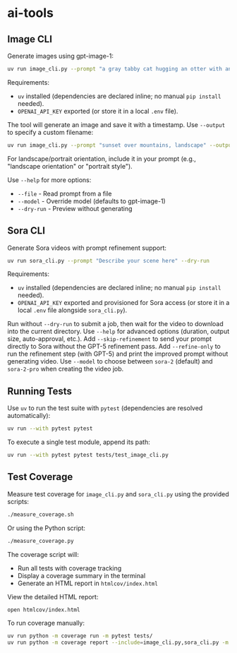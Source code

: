 # ai-tools

## Image CLI

Generate images using gpt-image-1:

```bash
uv run image_cli.py --prompt "a gray tabby cat hugging an otter with an orange scarf"
```

Requirements:
- `uv` installed (dependencies are declared inline; no manual `pip install` needed).
- `OPENAI_API_KEY` exported (or store it in a local `.env` file).

The tool will generate an image and save it with a timestamp. Use `--output` to specify a custom filename:

```bash
uv run image_cli.py --prompt "sunset over mountains, landscape" --output sunset.png
```

For landscape/portrait orientation, include it in your prompt (e.g., "landscape orientation" or "portrait style").

Use `--help` for more options:
- `--file` - Read prompt from a file
- `--model` - Override model (defaults to gpt-image-1)
- `--dry-run` - Preview without generating

## Sora CLI

Generate Sora videos with prompt refinement support:

```bash
uv run sora_cli.py --prompt "Describe your scene here" --dry-run
```

Requirements:
- `uv` installed (dependencies are declared inline; no manual `pip install` needed).
- `OPENAI_API_KEY` exported and provisioned for Sora access (or store it in a local `.env` file alongside `sora_cli.py`).

Run without `--dry-run` to submit a job, then wait for the video to download into the current directory. Use `--help` for advanced options (duration, output size, auto-approval, etc.).
Add `--skip-refinement` to send your prompt directly to Sora without the GPT-5 refinement pass.
Add `--refine-only` to run the refinement step (with GPT-5) and print the improved prompt without generating video.
Use `--model` to choose between `sora-2` (default) and `sora-2-pro` when creating the video job.

## Running Tests

Use `uv` to run the test suite with `pytest` (dependencies are resolved automatically):

```bash
uv run --with pytest pytest
```

To execute a single test module, append its path:

```bash
uv run --with pytest pytest tests/test_image_cli.py
```

## Test Coverage

Measure test coverage for `image_cli.py` and `sora_cli.py` using the provided scripts:

```bash
./measure_coverage.sh
```

Or using the Python script:

```bash
./measure_coverage.py
```

The coverage script will:
- Run all tests with coverage tracking
- Display a coverage summary in the terminal
- Generate an HTML report in `htmlcov/index.html`

View the detailed HTML report:

```bash
open htmlcov/index.html
```

To run coverage manually:

```bash
uv run python -m coverage run -m pytest tests/
uv run python -m coverage report --include=image_cli.py,sora_cli.py -m
```
